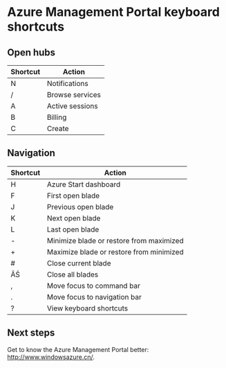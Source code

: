<properties
   pageTitle="Azure Management Portal keyboard shortcuts | Windows Azure"
   description="This article will always be an up-to-date listing of the keyboard shortcuts that work throughout the Azure Management Portal. Individual services might have their own specialized keyboard shortcuts."
   services="cloud-services"
   documentationCenter=""
   authors="curtand"
   manager="stevenpo"
   editor=""/>

<tags
	ms.service="multiple"
	ms.date="12/01/2015"
	wacn.date=""/>

# Azure Management Portal keyboard shortcuts

## Open hubs

| Shortcut | Action |
|--------|----------|
| N | Notifications |
| / | Browse services |
| A | Active sessions |
| B | Billing |
| C | Create |

## Navigation

| Shortcut | Action |
|--------|----------|
| H | Azure Start dashboard |
| F | First open blade |
| J | Previous open blade |
| K | Next open blade |
| L | Last open blade |
| - | Minimize blade or restore from maximized |
| + | Maximize blade or restore from minimized |
| # | Close current blade |
| ÂŚ | Close all blades |
| , | Move focus to command bar |
| . | Move focus to navigation bar |
| ? | View keyboard shortcuts |


## Next steps

Get to know the Azure Management Portal better: http://www.windowsazure.cn/.


